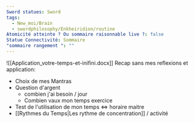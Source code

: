```yaml
---
Sword statues: Sword
tags:
  - New_moi/Brain
  - swordphilosophy/Enkheiridion/routine
Atomicité atteinte ? Ou sommaire raisonnable live ?: false
Statue Connectivité: Sommaire
"sommaire rangement ": ""
---
```

![[Application_votre-temps-et-inifini.docx]]
Recap sans mes reflexions et application:
- Choix de mes Mantras
- Question d'argent
	- combien j'ai besoin / jour
	- Combien vaux mon temps exercice
- Test de l'utilisation de mon temps <=> horaire maitre
- [[Rythmes du Temps|Les rythme de concentration]] / activité



